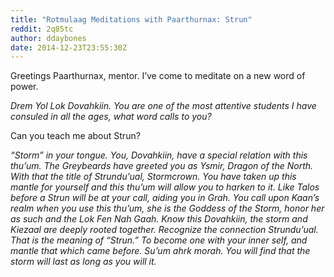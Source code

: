 ```yaml
---
title: "Rotmulaag Meditations with Paarthurnax: Strun"
reddit: 2q85tc
author: ddaybones
date: 2014-12-23T23:55:30Z
---
```


Greetings Paarthurnax, mentor. I’ve come to meditate on a new word of power. 

*Drem Yol Lok Dovahkiin. You are one of the most attentive students I have consuled in all the ages, what word calls to you?*

Can you teach me about Strun?

*“Storm” in your tongue. You, Dovahkiin, have a special relation with this thu’um. The Greybeards have greeted you as Ysmir, Dragon of the North. With that the title of Strundu’ual, Stormcrown. You have taken up this mantle for yourself and this thu’um will allow you to harken to it. Like Talos before a Strun will be at your call, aiding you in Grah. You call upon Kaan’s realm when you use this thu’um, she is the Goddess of the Storm, honor her as such and the Lok Fen Nah Gaah. Know this Dovahkiin, the storm and Kiezaal are deeply rooted together. Recognize the connection Strundu’ual. That is the meaning of “Strun.” To become one with your inner self, and mantle that which came before. Su’um ahrk morah. You will find that the storm will last as long as you will it.*
